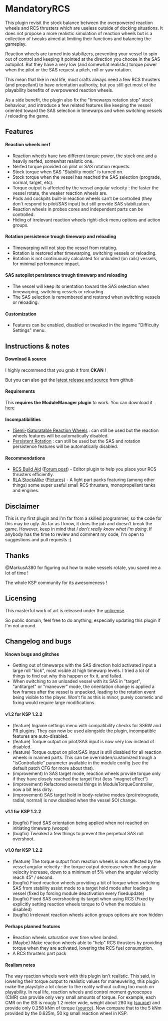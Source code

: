 # MandatoryRCS

This plugin revisit the stock balance between the overpowered reaction wheels and RCS thrusters which are useless outside of docking situations. It does not propose a more realistic simulation of reaction wheels but is a collection of tweaks aimed at limiting their functions and balancing the gameplay. 

Reaction wheels are turned into stabilizers, preventing your vessel to spin out of control and keeping it pointed at the direction you choose in the SAS autopilot. But they have a very low (and somewhat realistic) torque power when the pilot or the SAS request a pitch, roll or yaw rotation.

This mean that like in real life, most crafts always need a few RCS thrusters (and propellant) to have orientation authority, but you still get most of the playability benefits of overpowered reaction wheels.

As a side benefit, the plugin also fix the "timewarps rotation stop" stock behaviour, and introduce a few related features like keeping the vessel oriented toward the SAS selection in timewarps and when switching vessels / reloading the game.

## Features

#### Reaction wheels nerf
- Reaction wheels have two different torque power, the stock one and a heavily nerfed, somewhat realistic one.
- Nerfed torque provided on pilot or SAS rotation requests.
- Stock torque when SAS "Stability mode" is turned on.
- Stock torque when the vessel has reached the SAS selection (prograde, normal, target, etc).
- Torque output is affected by the vessel angular velocity : the faster the vessel rotate, the weaker reaction wheels are.
- Pods and cockpits built-in reaction wheels can't be controlled (they don't respond to pilot/SAS input) but still provide SAS stabilization.
- Reaction wheels in probes cores and independent parts can be controlled.
- Hiding of irrelevant reaction wheels right-click menu options and action groups.

#### Rotation persistence trough timewarp and reloading
- Timewarping will not stop the vessel from rotating.
- Rotation is restored after timewarping, switching vessels or reloading.
- Rotation is not continuously calculated for unloaded (on rails) vessels, for minimal performance impact.

#### SAS autopilot persistence trough timewarp and reloading
- The vessel will keep its orientation toward the SAS selection when timewarping, switching vessels or reloading.
- The SAS selection is remembered and restored when switching vessels or reloading.

#### Customization
- Features can be enabled, disabled or tweaked in the ingame "Difficulty Settings" menu.

## Instructions & notes

#### Download & source

I highly recommend that you grab it from **CKAN** !

But you can also get the [latest release and source](https://github.com/gotmachine/MandatoryRCS/releases/latest) from github

#### Requirements
This **requires the ModuleManager plugin** to work. You can download it [here](http://forum.kerbalspaceprogram.com/index.php?/topic/50533-121-module-manager-275-november-29th-2016-better-late-than-never/)

#### Incompatibilities
- [(Semi-)Saturatable Reaction Wheels](https://github.com/Crzyrndm/RW-Saturatable) : can still be used but the reaction wheels features will be automatically disabled.
- [Persistent Rotation](https://github.com/MarkusA380/PersistentRotation) : can still be used but the SAS and rotation persistence features will be automatically disabled.

#### Recommendations
- [RCS Build Aid](https://github.com/m4v/RCSBuildAid) ([Forum post](http://forum.kerbalspaceprogram.com/index.php?/topic/33124-12-rcs-build-aid-v091/)) - Editor plugin to help you place your RCS thrusters efficiently.
- [RLA StockAlike](https://github.com/deimos790/RLA_Continued) ([Pictures](https://imgur.com/a/xJFxC)) - A light part packs featuring (among other things) some super useful small RCS thrusters, monopropellant tanks and engines.

## Disclaimer
This is my first plugin and I'm far from a skilled programmer, so the code for this may be ugly. As far as I know, it does the job and doesn't break the game. However, keep in mind that *I don't really know what I'm doing*. If anybody has the time to review and comment my code, I'm open to suggestions and pull requests :)

## Thanks
@MarkusA380 for figuring out how to make vessels rotate, you saved me a lot of time !

The whole KSP community for its awesomeness !

## Licensing
This masterful work of art is released under the [unlicense](http://unlicense.org/). 

So public domain, feel free to do anything, especially updating this plugin if I'm not around.

## Changelog and bugs

#### Known bugs and glitches
- Getting out of timewarps with the SAS direction hold activated input a large roll "kick", most visible at high timewarp levels. I tried a lot of things to find out why this happen or fix it, and failed.
- When switching to an unloaded vessel with its SAS in "target", "antitarget" or "maneuver" mode, the orientation change is applied a few frames after the vessel is unpacked, leading to the rotation event being visible to the player. Won't fix as this is minor, purely cosmetic and fixing would require large modifications.

#### v1.2 for KSP 1.2.2
- (feature) Ingame settings menu with compatibility checks for SSRW and PR plugins. They can now be used alongside the plugin, incompatible features are auto-disabled.
- (feature) Torque output on pilot/SAS input is now very low instead of disabled.
- (feature) Torque output on pilot/SAS input is still disabled for all reaction wheels in manned parts. This can be overridden/customized trough a "isControllable" parameter available in the module config (see the default patch CFG for more about that).
- (improvement) In SAS target mode, reaction wheels provide torque only if they have closely reached the target first (less "magnet effect")
- (improvement) Refactored several things in ModuleTorqueController, now a bit less dirty.
- (improvement) SAS target hold in body-relative modes (pro/retrograde, radial, normal) is now disabled when the vessel SOI change.

#### v1.1 for KSP 1.2.2
- (bugfix) Fixed SAS orientation being applied when not reached on initiating timewarp (woops)
- (bugfix) Tweaked a few things to prevent the perpetual SAS roll overshoot.

#### v1.0 for KSP 1.2.2
- (feature) The torque output from reaction wheels is now affected by the vessel angular velocity : the torque output decrease when the angular velocity increase, down to a minimum of 5% when the angular velocity reach 45° / second.
- (bugfix) Fixed reaction wheels providing a bit of torque when switching SAS from stability assist mode to a target hold mode after loading a vessel (fixed by forcing module deactivation every fixedupdate)
- (bugfix) Fixed SAS overshooting its target when using RCS (Fixed by explicitly setting reaction wheels torque to 0 when the module is disabled)
- (bugfix) Irrelevant reaction wheels action groups options are now hidden

#### Perhaps planned features

- Reaction wheels saturation over time when landed.
- (Maybe) Make reaction wheels able to "help" RCS thrusters by providing torque when they are activated, lowering the RCS fuel consumption.
- A RCS thrusters part pack
  
#### Realism notes
  
The way reaction wheels work with this plugin isn't realistic. This said, in lowering their torque output to realistic values for maneuvering, this plugin make the playstyle a lot closer to the reality without cutting too much on playability. In real life, reaction wheels and control moment gyroscopes (CMR) can provide only very small amounts of torque. For example, each CMR on the ISS is rougly 1.2 meter wide, weight about 280 kg ([source](http://www.boeing.com/assets/pdf/defense-space/space/spacestation/systems/docs/ISS%20Motion%20Control%20System.pdf)) and provide only 0.258 kNm of torque ([source](https://ntrs.nasa.gov/archive/nasa/casi.ntrs.nasa.gov/20100021932.pdf)). Now compare that to the 5 kNm provided by the 0.625m, 50 kg small reaction wheel in KSP.
  

